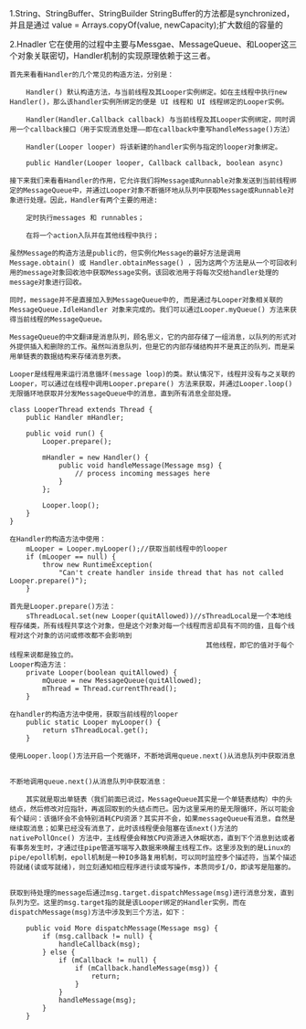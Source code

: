 1.String、StringBuffer、StringBuilder
	StringBuffer的方法都是synchronized，并且是通过 value = Arrays.copyOf(value, newCapacity);扩大数组的容量的

2.Hnadler
	它在使用的过程中主要与Messgae、MessageQueue、和Looper这三个对象关联密切，Handler机制的实现原理依赖于这三者。

	首先来看看Handler的几个常见的构造方法，分别是：

		Handler() 默认构造方法，与当前线程及其Looper实例绑定。如在主线程中执行new Handler()，那么该handler实例所绑定的便是 UI 线程和 UI 线程绑定的Looper实例。

		Handler(Handler.Callback callback) 与当前线程及其Looper实例绑定，同时调用一个callback接口（用于实现消息处理——即在callback中重写handleMessage()方法）

		Handler(Looper looper) 将该新建的handler实例与指定的looper对象绑定。

		public Handler(Looper looper, Callback callback, boolean async)

	接下来我们来看看Handler的作用，它允许我们将Message或Runnable对象发送到当前线程绑定的MessageQueue中，并通过Looper对象不断循环地从队列中获取Message或Runnable对象进行处理。因此，Handler有两个主要的用途:

		定时执行messages 和 runnables；

		在将一个action入队并在其他线程中执行；

	虽然Message的构造方法是public的，但实例化Message的最好方法是调用Message.obtain() 或 Handler.obtainMessage() ，因为这两个方法是从一个可回收利用的message对象回收池中获取Message实例。该回收池用于将每次交给handler处理的message对象进行回收。 

	同时，message并不是直接加入到MessageQueue中的, 而是通过与Looper对象相关联的MessageQueue.IdleHandler 对象来完成的。我们可以通过Looper.myQueue() 方法来获得当前线程的MessageQueue。 

	MessageQueue的中文翻译是消息队列，顾名思义，它的内部存储了一组消息，以队列的形式对外提供插入和删除的工作。虽然叫消息队列，但是它的内部存储结构并不是真正的队列，而是采用单链表的数据结构来存储消息列表。

	Looper是线程用来运行消息循环(message loop)的类。默认情况下，线程并没有与之关联的Looper，可以通过在线程中调用Looper.prepare() 方法来获取，并通过Looper.loop() 无限循环地获取并分发MessageQueue中的消息，直到所有消息全部处理。

	class LooperThread extends Thread {
      	public Handler mHandler;

      	public void run() {
	        Looper.prepare();

	        mHandler = new Handler() {
	            public void handleMessage(Message msg) {
	                // process incoming messages here
	            }
	        };

	        Looper.loop();
      	}
  	}

  	在Handler的构造方法中使用：
		mLooper = Looper.myLooper();//获取当前线程中的looper
		if (mLooper == null) {
            throw new RuntimeException(
                "Can't create handler inside thread that has not called Looper.prepare()");
        }

    首先是Looper.prepare()方法：
    	sThreadLocal.set(new Looper(quitAllowed))//sThreadLocal是一个本地线程存储类，所有线程共享这个对象，但是这个对象对每一个线程而言却具有不同的值，且每个线程对这个对象的访问或修改都不会影响到
    												其他线程，即它的值对于每个线程来说都是独立的。 
    Looper构造方法：											
	    private Looper(boolean quitAllowed) {
		    mQueue = new MessageQueue(quitAllowed);
		    mThread = Thread.currentThread();
		}

	在handler的构造方法中使用，获取当前线程的looper
	    public static Looper myLooper() {
	        return sThreadLocal.get();
	    }

	使用Looper.loop()方法开启一个死循环，不断地调用queue.next()从消息队列中获取消息


	不断地调用queue.next()从消息队列中获取消息：

		其实就是取出单链表（我们前面已说过，MessageQueue其实是一个单链表结构）中的头结点，然后修改对应指针，再返回取到的头结点而已。因为这里采用的是无限循环，所以可能会有个疑问：该循环会不会特别消耗CPU资源？其实并不会，如果messageQueue有消息，自然是继续取消息；如果已经没有消息了，此时该线程便会阻塞在该next()方法的nativePollOnce() 方法中，主线程便会释放CPU资源进入休眠状态，直到下个消息到达或者有事务发生时，才通过往pipe管道写端写入数据来唤醒主线程工作。这里涉及到的是Linux的pipe/epoll机制，epoll机制是一种IO多路复用机制，可以同时监控多个描述符，当某个描述符就绪(读或写就绪)，则立刻通知相应程序进行读或写操作，本质同步I/O，即读写是阻塞的。


	获取到待处理的message后通过msg.target.dispatchMessage(msg)进行消息分发，直到队列为空。这里的msg.target指的就是该Looper绑定的Handler实例，而在dispatchMessage(msg)方法中涉及到三个方法，如下：

		public void More dispatchMessage(Message msg) {
	        if (msg.callback != null) {
	            handleCallback(msg);
	        } else {
	            if (mCallback != null) {
	                if (mCallback.handleMessage(msg)) {
	                    return;
	                }
	            }
	            handleMessage(msg);
	        }
	    }

